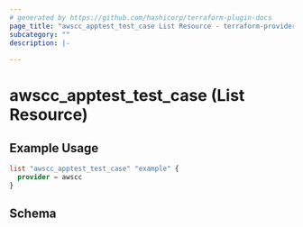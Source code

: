 ```yaml
---
# generated by https://github.com/hashicorp/terraform-plugin-docs
page_title: "awscc_apptest_test_case List Resource - terraform-provider-awscc"
subcategory: ""
description: |-
  
---
```


# awscc_apptest_test_case (List Resource)



## Example Usage

```terraform
list "awscc_apptest_test_case" "example" {
  provider = awscc
}
```

<!-- schema generated by tfplugindocs -->
## Schema
